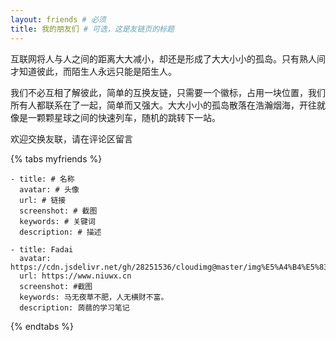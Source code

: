 ```yaml
---
layout: friends # 必须
title: 我的朋友们 # 可选，这是友链页的标题
---
```

互联网将人与人之间的距离大大减小，却还是形成了大大小小的孤岛。只有熟人间才知道彼此，而陌生人永远只能是陌生人。

我们不必互相了解彼此，简单的互换友链，只需要一个徽标，占用一块位置，我们所有人都联系在了一起，简单而又强大。大大小小的孤岛散落在浩瀚烟海，开往就像是一颗颗星球之间的快速列车，随机的跳转下一站。

欢迎交换友联，请在评论区留言

<!-- more -->
{% tabs myfriends %}
<!-- tab 格式 -->
```
- title: # 名称
  avatar: # 头像
  url: # 链接
  screenshot: # 截图
  keywords: # 关键词
  description: # 描述
```
<!-- endtab -->
<!-- tab 本站信息 -->
```
- title: Fadai
  avatar: https://cdn.jsdelivr.net/gh/28251536/cloudimg@master/img%E5%A4%B4%E5%83%8F.png
  url: https://www.niuwx.cn
  screenshot: #截图
  keywords: 马无夜草不肥，人无横财不富。
  description: 蒟蒻的学习笔记
```
<!-- endtab -->
{% endtabs %}
